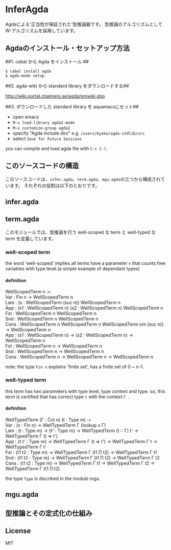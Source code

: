 InferAgda
=========
Agdaによる'正当性が保証された'型推論器です。
型推論のアルゴリズムとしてW-アルゴリズムを採用しています。

Agdaのインストール・セットアップ方法
------

##1. cabal から Agda をインストール ##

```
$ cabal install agda
$ agda-mode setup
```
##2. agda-wiki から standard library をダウンロードする##

http://wiki.portal.chalmers.se/agda/pmwiki.php

##3. ダウンロードした standard library を aquamacsにセット##

+ open emacs  
+ `M-x load-library agda2-mode`  
+ `M-x customize-group agda2`  
+ specify "Agda include dirs" e.g. `/users/kyoko/agda-stdlib/src`  
+ select `Save for Future Sessions`

you can compile and load agda file with `C-c C-l`.


このソースコードの構造
-----

このソースコードは、`infer.agda`、`term.agda`、`mgu.agda`の三つから構成されています。
それぞれの役割は以下のとおりです。

## infer.agda

## term.agda

このモジュールでは、型推論を行う well-scoped な term と well-typed な term を定義しています。

### well-scoped term

the word 'well-scoped' implies all terms have a parameter `n` that counts
free variables with type level.(a simple example of dependant types)

#### definition

WellScopedTerm n :=  
  Var : Fin n → WellScopedTerm n  
  Lam : (s : WellScopedTerm (suc n))   WellScopedTerm n  
  App : (s1 : WellScopedTerm n)   (s2 : WellScopedTerm n)   WellScopedTerm n  
  Fst : WellScopedTerm n   WellScopedTerm n  
  Snd : WellScopedTerm n   WellScopedTerm n  
  Cons : WellScopedTerm n   WellScopedTerm n   WellScopedTerm nm (suc n)) → WellScopedTerm n  
  App : (s1 : WellScopedTerm n) → (s2 : WellScopedTerm n) → WellScopedTerm n  
  Fst : WellScopedTerm n → WellScopedTerm n  
  Snd : WellScopedTerm n → WellScopedTerm n  
  Cons : WellScopedTerm n → WellScopedTerm n → WellScopedTerm n  

note: the type `Fin n` explains 'finite set', has a finite set of 0 ~ n-1.


### well-typed term

this term has two parameters with type level, type context and type.
so, this term is certified that has correct type `t` with the context `Γ `.

#### definition

WellTypedTerm (Γ : Cxt n)  (t : Type m) :=  
  Var : (x : Fin n) → WellTypedTerm Γ (lookup x Γ)  
  Lam : (t : Type m) → {t' : Type m} → WellTypedTerm (t ∷ Γ) t' →
        WellTypedTerm Γ (t ⇒ t')  
  App : {t t' : Type m} → WellTypedTerm Γ (t ⇒ t') → WellTypedTerm Γ t →
        WellTypedTerm Γ t'  
  Fst : {t1 t2 : Type m} → WellTypedTerm Γ (t1 ∏ t2) →  WellTypedTerm Γ t1  
  Snd : {t1 t2 : Type m} → WellTypedTerm Γ (t1 ∏ t2) →  WellTypedTerm Γ t2  
  Cons :  {t1 t2 : Type m} → WellTypedTerm Γ t1 → WellTypedTerm Γ t2 → WellTypedTerm Γ (t1 ∏ t2)  

the type `Type` is discribed in the module mgu.

## mgu.agda


型推論とその定式化の仕組み
-----


License
-----
MIT
